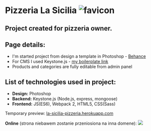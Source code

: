 # Pizzeria La Sicilia  ![favicon](https://images84.fotosik.pl/903/967be7e0d9ddbbfc.png)

## Project created for pizzeria owner.

## Page details:

* I'm started project from design a template in Photoshop - <a href="https://www.behance.net/gallery/58871905/Pizzeria" target="_blank">Behance</a>
* For CMS I used Keystone.js - <a href="https://github.com/mtrybus2208/keystone-boilerplate-webpack-bootstrap4" target="_blank">my boilerplate link</a>
* Products and categories are fully editable from admin panel

## List of technologies used in project:
* <strong>Design:</strong> Photoshop
* <strong>Backend:</strong> Keystone.js (Node.js, express, mongoose)
* <strong>Frontend:</strong> JS(ES6), Webpack 2, HTML5, CSS(Sass)

Temporary preview: <a href="https://la-sicilia-pizzeria.herokuapp.com/">la-sicilia-pizzeria.herokuapp.com</a>
<p><strong>Online</strong> (strona niebawem zostanie przeniosiona na inna domene):
<img src="https://images82.fotosik.pl/904/2014279e1f6c910d.jpg">
